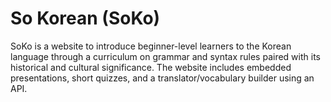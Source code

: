 # So Korean (SoKo)
SoKo is a website to introduce beginner-level learners to the Korean language through a curriculum on grammar and syntax rules paired with its historical and cultural significance. The website includes embedded presentations, short quizzes, and a translator/vocabulary builder using an API.

